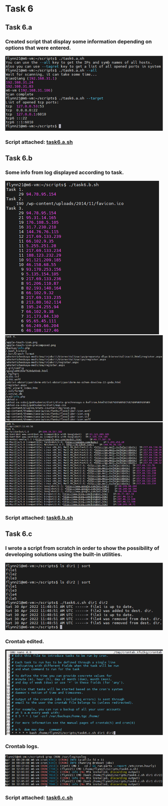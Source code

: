 # Task 6

## Task 6.a
### Created script that display some information depending on options that were entered.
![task6.a](https://github.com/DragMix/DevOps_online_Kharkiv_2022Q1Q2/blob/main/m6/task6/result_images/task6.a.png)
### Script attached: [task6.a.sh]

## Task 6.b
### Some info from log displayed according to task.
![task6.b_1](https://github.com/DragMix/DevOps_online_Kharkiv_2022Q1Q2/blob/main/m6/task6/result_images/task6.b_1.png)
![task6.b_2](https://github.com/DragMix/DevOps_online_Kharkiv_2022Q1Q2/blob/main/m6/task6/result_images/task6.b_2.png)
![task6.b_3](https://github.com/DragMix/DevOps_online_Kharkiv_2022Q1Q2/blob/main/m6/task6/result_images/task6.b_3.png)
### Script attached: [task6.b.sh]

## Task 6.c
### I wrote a script from scratch in order to show the possibility of developing solutions using the built-in utilities.
![task6.c_1](https://github.com/DragMix/DevOps_online_Kharkiv_2022Q1Q2/blob/main/m6/task6/result_images/task6.c_1.png)
### Crontab edited.
![task6.c_2](https://github.com/DragMix/DevOps_online_Kharkiv_2022Q1Q2/blob/main/m6/task6/result_images/task6.c_2.png)
### Crontab logs.
![task6.c_3](https://github.com/DragMix/DevOps_online_Kharkiv_2022Q1Q2/blob/main/m6/task6/result_images/task6.c_3.png)
### Script attached: [task6.c.sh]

[task6.a.sh]: https://github.com/DragMix/DevOps_online_Kharkiv_2022Q1Q2/blob/main/m6/task6/task6.a.sh
[task6.b.sh]: https://github.com/DragMix/DevOps_online_Kharkiv_2022Q1Q2/blob/main/m6/task6/task6.b.sh
[task6.c.sh]: https://github.com/DragMix/DevOps_online_Kharkiv_2022Q1Q2/blob/main/m6/task6/task6.c.sh